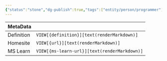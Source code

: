 ```yaml
---
{"status":"stone","dg-publish":true,"tags":["entity/person/programmer"],"creation_date":"2024-05-08 18:03","definition":"undefined","ms-learn-url":"undefined","url":"undefined","aliases":null,"permalink":"/social/gregory-young/","dgPassFrontmatter":true}
---
```



| MetaData   |                                              |
| ---------- | -------------------------------------------- |
| Definition | `VIEW[{definition}][text(renderMarkdown)]`   |
| Homesite   | `VIEW[{url}][text(renderMarkdown)]`          |
| MS Learn   | `VIEW[{ms-learn-url}][text(renderMarkdown)]` |
